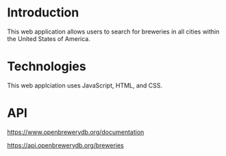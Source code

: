 # Introduction

This web application allows users to search for breweries in all cities within the United States of America.

# Technologies

This web applciation uses JavaScript, HTML, and CSS.

# API

https://www.openbrewerydb.org/documentation

https://api.openbrewerydb.org/breweries
